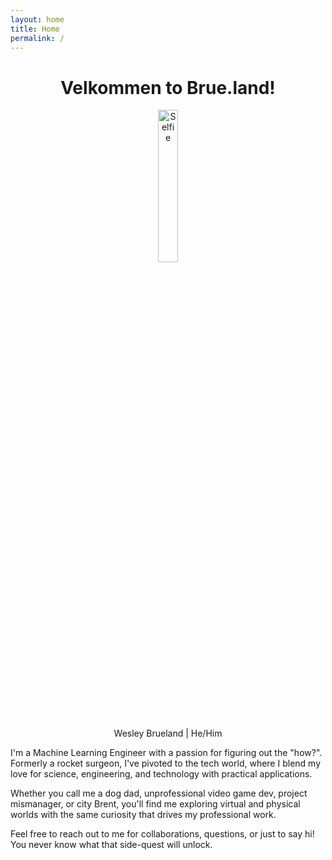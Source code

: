 ```yaml
---
layout: home
title: Home
permalink: /
---
```

<div align="center">

# Velkommen to Brue.land!

<img src="https://github.com/brueland.png" alt="Selfie" style="width: 25%; height: 25%;">

Wesley Brueland \| He/Him
</div>

I'm a Machine Learning Engineer with a passion for figuring out the "how?". Formerly a rocket surgeon, I've pivoted to the tech world, where I blend my love for science, engineering, and technology with practical applications.

Whether you call me a dog dad, unprofessional video game dev, project mismanager, or city Brent, you'll find me exploring virtual and physical worlds with the same curiosity that drives my professional work. 

Feel free to reach out to me for collaborations, questions, or just to say hi! You never know what that side-quest will unlock.
